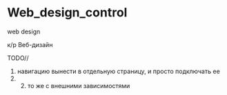 # Web_design_control
web design

к/р Веб-дизайн 

TODO//
1. навигацию вынести в отдельную страницу, и просто подключать ее
2. 2. то же с внешними зависимостями
